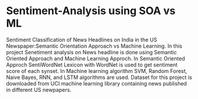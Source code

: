 # Sentiment-Analysis using SOA vs ML
Sentiment Classification of News Headlines on India in the US Newspaper:Semantic Orientation Approach vs Machine Learning.
In this project Senetiment analysis on News headline is done using Semantic Oriented Approach and Machine Learning Approch.
In Semantic Oriented Approch SentiWordNet Lexicon with WordNet is used to get sentiment score of each synset.
In Machine learning algorithm SVM, Random Forest, Naive Bayes, RNN, and LSTM algorithms are used.
Dataset for this project is downloaded from UCI machine learning library containing news published in different US newpapers.
